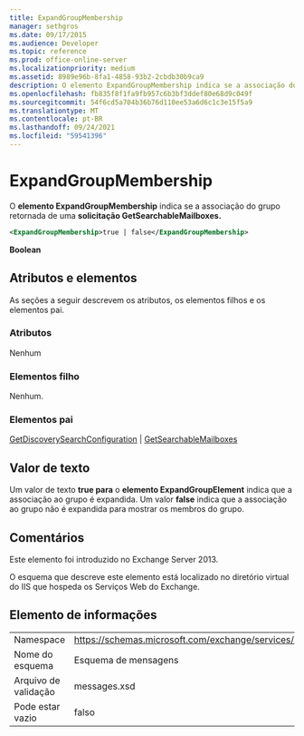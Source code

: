 ```yaml
---
title: ExpandGroupMembership
manager: sethgros
ms.date: 09/17/2015
ms.audience: Developer
ms.topic: reference
ms.prod: office-online-server
ms.localizationpriority: medium
ms.assetid: 8989e96b-8fa1-4858-93b2-2cbdb30b9ca9
description: O elemento ExpandGroupMembership indica se a associação do grupo retornada de uma solicitação GetSearchableMailboxes.
ms.openlocfilehash: fb835f8f1fa9fb957c6b3bf3ddef80e68d9c049f
ms.sourcegitcommit: 54f6cd5a704b36b76d110ee53a6d6c1c3e15f5a9
ms.translationtype: MT
ms.contentlocale: pt-BR
ms.lasthandoff: 09/24/2021
ms.locfileid: "59541396"
---
```

# <a name="expandgroupmembership"></a>ExpandGroupMembership

O **elemento ExpandGroupMembership** indica se a associação do grupo retornada de uma **solicitação GetSearchableMailboxes.** 
  
```XML
<ExpandGroupMembership>true | false</ExpandGroupMembership>
```

 **Boolean**
## <a name="attributes-and-elements"></a>Atributos e elementos

As seções a seguir descrevem os atributos, os elementos filhos e os elementos pai.
  
### <a name="attributes"></a>Atributos

Nenhum
  
### <a name="child-elements"></a>Elementos filho

Nenhum.
  
### <a name="parent-elements"></a>Elementos pai

[GetDiscoverySearchConfiguration](getdiscoverysearchconfiguration.md)  |  [GetSearchableMailboxes](getsearchablemailboxes.md)
  
## <a name="text-value"></a>Valor de texto

Um valor de texto **true para** o **elemento ExpandGroupElement** indica que a associação ao grupo é expandida. Um valor **false** indica que a associação ao grupo não é expandida para mostrar os membros do grupo. 
  
## <a name="remarks"></a>Comentários

Este elemento foi introduzido no Exchange Server 2013.
  
O esquema que descreve este elemento está localizado no diretório virtual do IIS que hospeda os Serviços Web do Exchange.
  
## <a name="element-information"></a>Elemento de informações

|||
|:-----|:-----|
|Namespace  <br/> |https://schemas.microsoft.com/exchange/services/2006/messages  <br/> |
|Nome do esquema  <br/> |Esquema de mensagens  <br/> |
|Arquivo de validação  <br/> |messages.xsd  <br/> |
|Pode estar vazio  <br/> |falso  <br/> |
   

